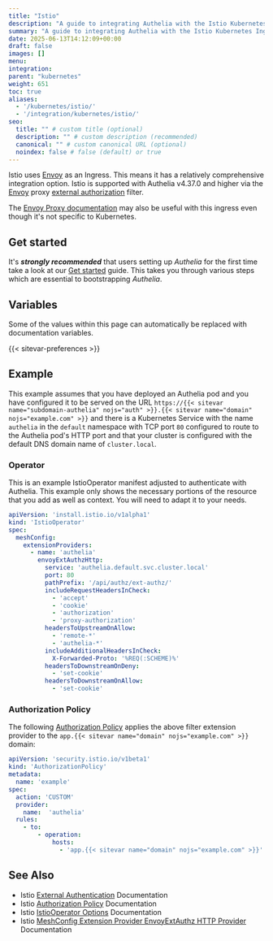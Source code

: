 ```yaml
---
title: "Istio"
description: "A guide to integrating Authelia with the Istio Kubernetes Ingress."
summary: "A guide to integrating Authelia with the Istio Kubernetes Ingress."
date: 2025-06-13T14:12:09+00:00
draft: false
images: []
menu:
integration:
parent: "kubernetes"
weight: 651
toc: true
aliases:
  - '/kubernetes/istio/'
  - '/integration/kubernetes/istio/'
seo:
  title: "" # custom title (optional)
  description: "" # custom description (recommended)
  canonical: "" # custom canonical URL (optional)
  noindex: false # false (default) or true
---
```


Istio uses [Envoy] as an Ingress. This means it has a relatively comprehensive integration option.
Istio is supported with Authelia v4.37.0 and higher via the [Envoy] proxy [external authorization] filter.

The [Envoy Proxy documentation](../../proxies/envoy.md) may also be useful with this ingress even though it's not
specific to Kubernetes.

[external authorization]: https://www.envoyproxy.io/docs/envoy/latest/api-v3/extensions/filters/http/ext_authz/v3/ext_authz.proto.html#extensions-filters-http-ext-authz-v3-extauthz

## Get started

It's __*strongly recommended*__ that users setting up *Authelia* for the first time take a look at our
[Get started](../../prologue/get-started.md) guide. This takes you through various steps which are essential to
bootstrapping *Authelia*.

## Variables

Some of the values within this page can automatically be replaced with documentation variables.

{{< sitevar-preferences >}}

## Example

This example assumes that you have deployed an Authelia pod and you have configured it to be served on the URL
`https://{{< sitevar name="subdomain-authelia" nojs="auth" >}}.{{< sitevar name="domain" nojs="example.com" >}}` and there is a Kubernetes Service with the name `authelia` in the `default` namespace with
TCP port `80` configured to route to the Authelia pod's HTTP port and that your cluster is configured with the default
DNS domain name of `cluster.local`.

### Operator

This is an example IstioOperator manifest adjusted to authenticate with Authelia. This example only shows the necessary
portions of the resource that you add as well as context. You will need to adapt it to your needs.

```yaml {title="istio-operator.yml"}
apiVersion: 'install.istio.io/v1alpha1'
kind: 'IstioOperator'
spec:
  meshConfig:
    extensionProviders:
      - name: 'authelia'
        envoyExtAuthzHttp:
          service: 'authelia.default.svc.cluster.local'
          port: 80
          pathPrefix: '/api/authz/ext-authz/'
          includeRequestHeadersInCheck:
            - 'accept'
            - 'cookie'
            - 'authorization'
            - 'proxy-authorization'
          headersToUpstreamOnAllow:
            - 'remote-*'
            - 'authelia-*'
          includeAdditionalHeadersInCheck:
            X-Forwarded-Proto: '%REQ(:SCHEME)%'
          headersToDownstreamOnDeny:
            - 'set-cookie'
          headersToDownstreamOnAllow:
            - 'set-cookie'
```

### Authorization Policy

The following [Authorization Policy] applies the above filter extension provider to the `app.{{< sitevar name="domain" nojs="example.com" >}}` domain:

```yaml {title="authoriztion-policy.yml"}
apiVersion: 'security.istio.io/v1beta1'
kind: 'AuthorizationPolicy'
metadata:
  name: 'example'
spec:
  action: 'CUSTOM'
  provider:
    name:  'authelia'
  rules:
    - to:
        - operation:
            hosts:
              - 'app.{{< sitevar name="domain" nojs="example.com" >}}'
```

## See Also

- Istio [External Authentication](https://istio.io/latest/docs/tasks/security/authorization/authz-custom/) Documentation
- Istio [Authorization Policy] Documentation
- Istio [IstioOperator Options](https://istio.io/latest/docs/reference/config/istio.operator.v1alpha1/) Documentation
- Istio [MeshConfig Extension Provider EnvoyExtAuthz HTTP Provider](https://istio.io/latest/docs/reference/config/istio.mesh.v1alpha1/#MeshConfig-ExtensionProvider-EnvoyExternalAuthorizationHttpProvider) Documentation

[Authorization Policy]: https://istio.io/latest/docs/reference/config/security/authorization-policy/
[Envoy]: https://www.envoyproxy.io/
